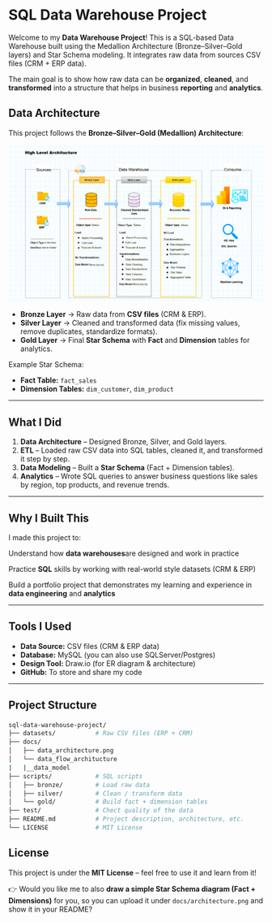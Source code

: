 

# SQL Data Warehouse Project

Welcome to my **Data Warehouse Project**! 
This is a SQL-based Data Warehouse built using the Medallion Architecture (Bronze–Silver–Gold layers) and Star Schema modeling. It integrates raw data from sources CSV files (CRM + ERP data).

The main goal is to show how raw data can be **organized**, **cleaned**, and **transformed** into a structure that helps in business **reporting** and **analytics**.

## Data Architecture

This project follows the **Bronze–Silver–Gold (Medallion) Architecture**:

![Alt text](https://github.com/Thayanithi-TK/sql-data-warehouse-project/blob/main/doc/data_architucture.png?raw=true)

* **Bronze Layer** → Raw data from **CSV files** (CRM & ERP).
* **Silver Layer** → Cleaned and transformed data (fix missing values, remove duplicates, standardize formats).
* **Gold Layer** → Final **Star Schema** with **Fact** and **Dimension** tables for analytics.

Example Star Schema:

* **Fact Table:** `fact_sales`
* **Dimension Tables:** `dim_customer`, `dim_product`

---

## What I Did

1. **Data Architecture** – Designed Bronze, Silver, and Gold layers.
2. **ETL** – Loaded raw CSV data into SQL tables, cleaned it, and transformed it step by step.
3. **Data Modeling** – Built a **Star Schema** (Fact + Dimension tables).
4. **Analytics** – Wrote SQL queries to answer business questions like sales by region, top products, and revenue trends.

---
 ## Why I Built This

I made this project to:

Understand how **data warehouses**are designed and work in practice

Practice **SQL** skills by working with real-world style datasets (CRM & ERP)

Build a portfolio project that demonstrates my learning and experience in **data engineering** and **analytics**

---

## Tools I Used

* **Data Source:** CSV files (CRM & ERP data)
* **Database:** MySQL (you can also use SQLServer/Postgres)
* **Design Tool:** Draw\.io (for ER diagram & architecture)
* **GitHub:** To store and share my code

---

## Project Structure

```bash
sql-data-warehouse-project/
├── datasets/           # Raw CSV files (ERP + CRM) 
├── docs/              
│   ├── data_architecture.png 
│   └── data_flow_architucture
|   |__data_model
├── scripts/            # SQL scripts 
│   ├── bronze/         # Load raw data 
│   ├── silver/         # Clean / transform data 
│   └── gold/           # Build fact + dimension tables 
├── test/               # Chect quality of the data
├── README.md           # Project description, architecture, etc. 
└── LICENSE             # MIT License 

```


## License

This project is under the **MIT License** – feel free to use it and learn from it!


👉 Would you like me to also **draw a simple Star Schema diagram (Fact + Dimensions)** for you, so you can upload it under `docs/architecture.png` and show it in your README?
